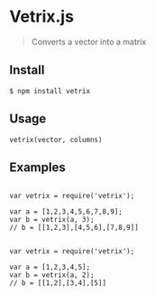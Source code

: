 # Vetrix.js

> Converts a vector into a matrix

## Install

`$ npm install vetrix`

## Usage

`vetrix(vector, columns)`

## Examples

```JS

var vetrix = require('vetrix');

var a = [1,2,3,4,5,6,7,8,9];
var b = vetrix(a, 3);
// b = [[1,2,3],[4,5,6],[7,8,9]]

```

```JS

var vetrix = require('vetrix');

var a = [1,2,3,4,5];
var b = vetrix(a, 2);
// b = [[1,2],[3,4],[5]]

```


